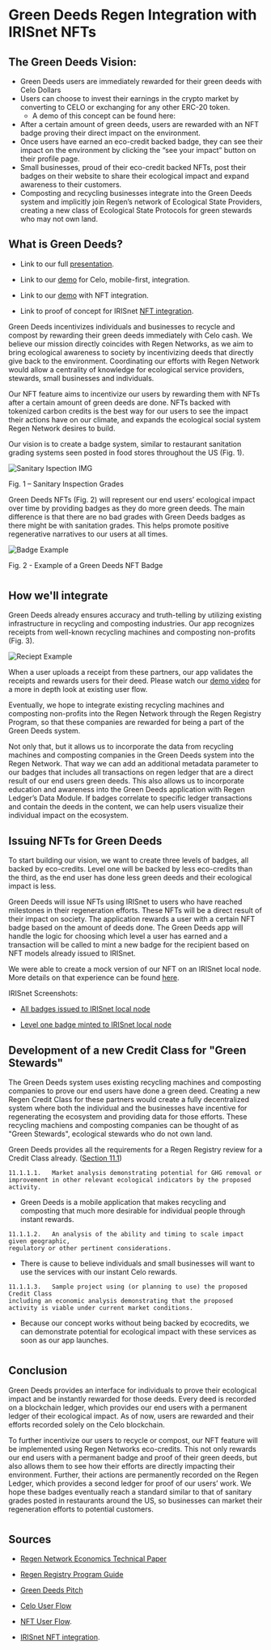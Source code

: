 # Green Deeds Regen Integration with IRISnet NFTs

## The Green Deeds Vision:

- Green Deeds users are immediately rewarded for their green deeds with Celo Dollars 
- Users can choose to invest their earnings in the crypto market by converting to CELO or exchanging for any other ERC-20 token.
  - A demo of this concept can be found here: 
- After a certain amount of green deeds, users are rewarded with an NFT badge proving their direct impact on the environment. 
- Once users have earned an eco-credit backed badge, they can see their impact on the environment by clicking the “see your impact” button on their profile page.   
- Small businesses, proud of their eco-credit backed NFTs, post their badges on their website to share their ecological impact and expand awareness to their customers.  
- Composting and recycling businesses integrate into the Green Deeds system and implicitly join Regen’s network of Ecological State Providers, creating a new class of Ecological State Protocols for green stewards who may not own land. 


## What is Green Deeds?

- Link to our full [presentation](https://www.youtube.com/watch?v=IKhEv0-V1wc).

- Link to our [demo](https://youtu.be/NjBQ16nf4D8) for Celo, mobile-first, integration.

- Link to our [demo]() with NFT integration.

- Link to proof of concept for IRISnet [NFT integration](./irisnet-nft.md).


Green Deeds incentivizes individuals and businesses to recycle and compost by rewarding their green deeds immediately with Celo cash. We believe our mission directly coincides with Regen Networks, as we aim to bring ecological awareness to society by incentivizing deeds that directly give back to the environment.  Coordinating our efforts with Regen Network would allow a centrality of knowledge for ecological service providers, stewards, small businesses and individuals. 

Our NFT feature aims to incentivize our users by rewarding them with NFTs after a certain amount of green deeds are done.  NFTs backed with tokenized carbon credits is the best way for our users to see the impact their actions have on our climate, and expands the ecological social system Regen Network desires to build.

Our vision is to create a badge system, similar to restaurant sanitation grading systems seen posted in food stores throughout the US (Fig. 1).  

![Sanitary Ispection IMG](./image/readme/sanitaryinspectiongrade.jpg)

Fig. 1 – Sanitary Inspection Grades


Green Deeds NFTs (Fig. 2) will represent our end users’ ecological impact over time by providing badges as they do more green deeds. The main difference is that there are no bad grades with Green Deeds badges as there might be with sanitation grades.  This helps promote positive regenerative narratives to our users at all times.

![Badge Example](./image/badge-level-three.JPG)

Fig. 2 - Example of a Green Deeds NFT Badge

#
## How we'll integrate

Green Deeds already ensures accuracy and truth-telling by utilizing existing infrastructure in recycling and composting industries.  Our app recognizes receipts from well-known recycling machines and composting non-profits (Fig. 3).

![Reciept Example](./image/readme/bottlereceipt.jpg)

When a user uploads a receipt from these partners, our app validates the receipts and rewards users for their deed.  Please watch our [demo video](https://youtu.be/NjBQ16nf4D8) for a more in depth look at existing user flow.

Eventually, we hope to integrate existing recycling machines and composting non-profits into the Regen Network through the Regen Registry Program, so that these companies are rewarded for being a part of the Green Deeds system.

Not only that, but it allows us to incorporate the data from recycling machines and composting companies in the Green Deeds system into the Regen Network.  That way we can add an additional metadata parameter to our badges that includes all transactions on regen ledger that are a direct result of our end users green deeds.  This also allows us to incorporate education and awareness into the Green Deeds application with Regen Ledger’s Data Module.  If badges correlate to specific ledger transactions and contain the deeds in the content, we can help users visualize their individual impact on the ecosystem.  


## Issuing NFTs for Green Deeds

To start building our vision, we want to create three levels of badges, all backed by eco-credits.  Level one will be backed by less eco-credits than the third, as the end user has done less green deeds and their ecological impact is less. 

Green Deeds will issue NFTs using IRISnet to users who have reached milestones in their regeneration efforts.  These NFTs will be a direct result of their impact on society.  The application rewards a user with a certain NFT badge based on the amount of deeds done.  The Green Deeds app will handle the logic for choosing which level a user has earned and a transaction will be called to mint a new badge for the recipient based on NFT models already issued to IRISnet.  

We were able to create a mock version of our NFT on an IRISnet local node.  More details on that experience can be found [here](./irisnet-nft.md).

IRISnet Screenshots:
- [All badges issued to IRISnet local node](./image/readme/allbadgesissued.jpg)

- [Level one badge minted to IRISnet local node](./image/readme/mintlevelone.jpg)

## Development of a new Credit Class for "Green Stewards"

The Green Deeds system uses existing recycling machines and composting companies to prove our end users have done a green deed.  Creating a new Regen Credit Class for these partners would create a fully decentralized system where both the individual and the businesses have incentive for regenerating the ecosystem and providing data for those efforts.  These recycling machiens and composting companies can be thought of as "Green Stewards", ecological stewards who do not own land. 

Green Deeds provides all the requirements for a Regen Registry review for a Credit Class already. ([Section 11.1](https://www.google.com/url?q=https://regen-registry.s3.amazonaws.com/Regen%2BRegistry%2BProgram%2BGuide.pdf&sa=D&source=editors&ust=1620244405466000&usg=AOvVaw1eRa__WAib8m4fkcXAgPZQ))

````
11.1.1.1.   Market analysis demonstrating potential for GHG removal or improvement in other relevant ecological indicators by the proposed activity.
````
- Green Deeds is a mobile application that makes recycling and composting that much more desirable for individual people through instant rewards.

```` 
11.1.1.2.   An analysis of the ability and timing to scale impact given geographic,
regulatory or other pertinent considerations.
````
- There is cause to believe individuals and small businesses will want to use the services with our instant Celo rewards.

````
11.1.1.3.   Sample project using (or planning to use) the proposed Credit Class
including an economic analysis demonstrating that the proposed
activity is viable under current market conditions.
````

-  Because our concept works without being backed by ecocredits, we can demonstrate potential for ecological impact with these services as soon as our app launches.

#
## Conclusion

Green Deeds provides an interface for individuals to prove their ecological impact and be instantly rewarded for those deeds.  Every deed is recorded on a blockchain ledger, which provides our end users with a permanent ledger of their ecological impact.  As of now, users are rewarded and their efforts recorded solely on the Celo blockchain.   

To further incentivize our users to recycle or compost, our NFT feature will be implemented using Regen Networks eco-credits.  This not only rewards our end users with a permanent badge and proof of their green deeds, but also allows them to see how their efforts are directly impacting their environment.  Further, their actions are permanently recorded on the Regen Ledger, which provides a second ledger for proof of our users’ work.  We hope these badges eventually reach a standard similar to that of sanitary grades posted in restaurants around the US, so businesses can market their regeneration efforts to potential customers.


#
## Sources

- [Regen Network Economics Technical Paper](https://regen-network.gitlab.io/whitepaper/Economics.pdf)

- [Regen Registry Program Guide](https://regen-registry.s3.amazonaws.com/Regen+Registry+Program+Guide.pdf)

- [Green Deeds Pitch](https://www.youtube.com/watch?v=IKhEv0-V1wc)

- [Celo User Flow](https://youtu.be/NjBQ16nf4D8)

- [NFT User Flow]().

- [IRISnet NFT integration](./irisnet-nft.md).